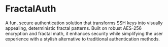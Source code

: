 # FractalAuth
A fun, secure authentication solution that transforms SSH keys into visually appealing, deterministic fractal patterns. Built on robust AES-256 encryption and fractal math, it enhances security while simplifying the user experience with a stylish alternative to traditional authentication methods.
